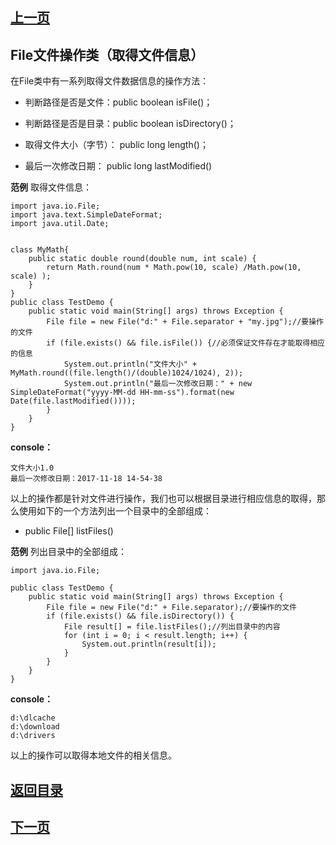 ## [上一页](course69)
##  File文件操作类（取得文件信息）

在File类中有一系列取得文件数据信息的操作方法：

- 判断路径是否是文件：public boolean isFile()；

- 判断路径是否是目录：public boolean isDirectory()；

- 取得文件大小（字节）： public long length()；

- 最后一次修改日期： public long lastModified()

**范例** 取得文件信息：

	import java.io.File;
	import java.text.SimpleDateFormat;
	import java.util.Date;
	
	
	class MyMath{
		public static double round(double num, int scale) {
			return Math.round(num * Math.pow(10, scale) /Math.pow(10, scale) );
		}
	}
	public class TestDemo {
		public static void main(String[] args) throws Exception {
			File file = new File("d:" + File.separator + "my.jpg");//要操作的文件
			if (file.exists() && file.isFile()) {//必须保证文件存在才能取得相应的信息
				System.out.println("文件大小" + MyMath.round((file.length()/(double)1024/1024), 2));
				System.out.println("最后一次修改日期：" + new SimpleDateFormat("yyyy-MM-dd HH-mm-ss").format(new Date(file.lastModified())));
			}
		}
	}
**console：**

	文件大小1.0
	最后一次修改日期：2017-11-18 14-54-38

以上的操作都是针对文件进行操作，我们也可以根据目录进行相应信息的取得，那么使用如下的一个方法列出一个目录中的全部组成：

- public File[] listFiles()

**范例** 列出目录中的全部组成：

	import java.io.File;
	
	public class TestDemo {
		public static void main(String[] args) throws Exception {
			File file = new File("d:" + File.separator);//要操作的文件
			if (file.exists() && file.isDirectory()) {
				File result[] = file.listFiles();//列出目录中的内容
				for (int i = 0; i < result.length; i++) {
					System.out.println(result[i]);
				}
			}
		}
	}
**console：**

	d:\dlcache
	d:\download
	d:\drivers

以上的操作可以取得本地文件的相关信息。



## [返回目录](https://wuchengcheng110120.github.io/aliyunjava3/list)
## [下一页](course71)
